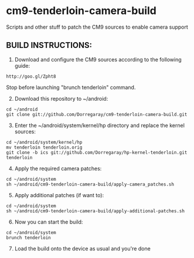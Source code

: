 cm9-tenderloin-camera-build
===========================

Scripts and other stuff to patch the CM9 sources to enable camera support


BUILD INSTRUCTIONS:
-----

1. Download and configure the CM9 sources according to the following guide:
```
http://goo.gl/Zpht8
```
Stop before launching "brunch tenderloin" command.


2. Download this repository to ~/android:
```
cd ~/android
git clone git://github.com/Dorregaray/cm9-tenderloin-camera-build.git
```


3. Enter the ~/android/system/kernel/hp directory and replace the kernel sources:
```
cd ~/android/system/kernel/hp
mv tenderloin tenderloin.orig
git clone -b ics git://github.com/Dorregaray/hp-kernel-tenderloin.git tenderloin
```


4. Apply the required camera patches:
```
cd ~/android/system
sh ~/android/cm9-tenderloin-camera-build/apply-camera_patches.sh
```


5. Apply additional patches (if want to):
```
cd ~/android/system
sh ~/android/cm9-tenderloin-camera-build/apply-additional-patches.sh
```


6. Now you can start the build:
```
cd ~/android/system
brunch tenderloin
```

7. Load the build onto the device as usual and you're done

